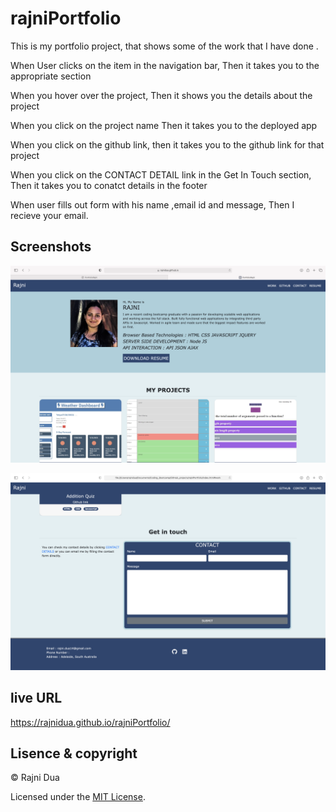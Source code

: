 # rajniPortfolio

This is my portfolio project, that shows some of the work that I have done .

When User clicks on the item in the navigation bar,
Then it takes you to the appropriate section

When you hover over the project,
Then it shows you the details about the project

When you click on the project name
Then it takes you to the deployed app

When you click on the github link,
then it takes you to the github link for that project

When you click on the CONTACT DETAIL link in the Get In Touch section,
Then it takes you to conatct details in the footer

When user fills out form with his name ,email id and message,
Then I recieve your email.

## Screenshots

![](./assets/images/Screen_shot_new.png)

![](./assets/images/ScreenShot2.png)

## live URL

https://rajnidua.github.io/rajniPortfolio/

## Lisence & copyright

&copy; Rajni Dua

Licensed under the [MIT License](LICENSE).
